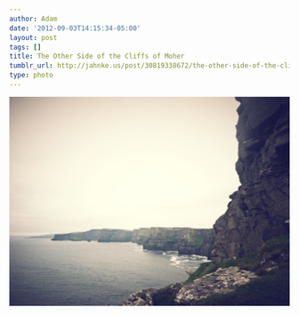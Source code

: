 ```yaml
---
author: Adam
date: '2012-09-03T14:15:34-05:00'
layout: post
tags: []
title: The Other Side of the Cliffs of Moher
tumblr_url: http://jahnke.us/post/30819338672/the-other-side-of-the-cliffs-of-moher-view-on
type: photo
---
```


![](/media/tumblr_m9sixzQm2J1qga9s2o1_1280.jpg)
